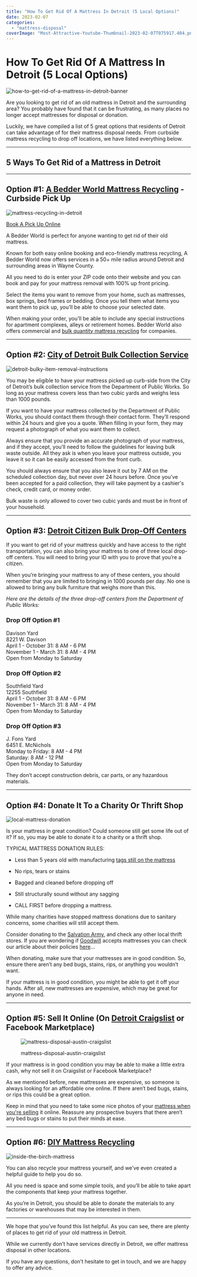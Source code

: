 ```yaml
---
title: "How To Get Rid Of A Mattress In Detroit (5 Local Options)"
date: 2023-02-07
categories: 
  - "mattress-disposal"
coverImage: "Most-Attractive-Youtube-Thumbnail-2023-02-07T075917.404.png"
---
```


# How To Get Rid Of A Mattress In Detroit (5 Local Options)

![how-to-get-rid-of-a-mattress-in-detroit-banner](images/Most-Attractive-Youtube-Thumbnail-2023-02-07T075917.404-1024x576.png)

Are you looking to get rid of an old mattress in Detroit and the surrounding area? You probably have found that it can be frustrating, as many places no longer accept mattresses for disposal or donation.

Luckily, we have compiled a list of 5 great options that residents of Detroit can take advantage of for their mattress disposal needs. From curbside mattress recycling to drop off locations, we have listed everything below.

* * *

## 5 Ways To Get Rid of a Mattress in Detroit

* * *

## Option #1: [A Bedder World Mattress Recycling](https://www.abedderworld.com/Detroit-MI) - Curbside Pick Up

![mattress-recycling-in-detroit](images/Screen-Shot-2023-02-06-at-6.56.32-PM-1024x485.png)

[Book A Pick Up Online](https://www.abedderworld.com/Detroit-MI)

A Bedder World is perfect for anyone wanting to get rid of their old mattress.

Known for both easy online booking and eco-friendly mattress recycling, A Bedder World now offers services in a 50+ mile radius around Detroit and surrounding areas in Wayne County. 

All you need to do is enter your ZIP code onto their website and you can book and pay for your mattress removal with 100% up front pricing.

Select the items you want to remove from your home, such as mattresses, box springs, bed frames or bedding. Once you tell them what items you want them to pick up, you’ll be able to choose your selected date.

When making your order, you’ll be able to include any special instructions for apartment complexes, alleys or retirement homes. Bedder World also offers commercial and [bulk quantity mattress recycling](https://www.abedderworld.com/commercial/) for companies.

* * *

## Option #2: [City of Detroit Bulk Collection Service](https://detroitmi.gov/departments/department-public-works/refuse-collection/bulk-yard-waste/paid-pick-bulk-collection-service)

![detroit-bulky-item-removal-instructions](images/Screen-Shot-2023-02-06-at-7.02.19-PM-1024x627.png)

You may be eligible to have your mattress picked up curb-side from the City of Detroit’s bulk collection service from the Department of Public Works. So long as your mattress covers less than two cubic yards and weighs less than 1000 pounds.

If you want to have your mattress collected by the Department of Public Works, you should contact them through their contact form. They’ll respond within 24 hours and give you a quote. When filling in your form, they may request a photograph of what you want them to collect.

Always ensure that you provide an accurate photograph of your mattress, and if they accept, you’ll need to follow the guidelines for leaving bulk waste outside. All they ask is when you leave your mattress outside, you leave it so it can be easily accessed from the front curb.

You should always ensure that you also leave it out by 7 AM on the scheduled collection day, but never over 24 hours before. Once you’ve been accepted for a paid collection, they will take payment by a cashier's check, credit card, or money order. 

Bulk waste is only allowed to cover two cubic yards and must be in front of your household.

* * *

## Option #3: [Detroit Citizen Bulk Drop-Off Centers](https://detroitmi.gov/departments/department-public-works/refuse-collection/bulk-yard-waste/free-citizen-bulk-drop-centers)

If you want to get rid of your mattress quickly and have access to the right transportation, you can also bring your mattress to one of three local drop-off centers. You will need to bring your ID with you to prove that you’re a citizen.

When you’re bringing your mattress to any of these centers, you should remember that you are limited to bringing in 1000 pounds per day. No one is allowed to bring any bulk furniture that weighs more than this.

_Here are the details of the three drop-off centers from the Department of Public Works:_

### **Drop Off Option #1**

Davison Yard  
8221 W. Davison  
April 1 - October 31: 8 AM - 6 PM  
November 1 - March 31: 8 AM - 4 PM  
Open from Monday to Saturday

### **Drop Off Option #2**

Southfield Yard  
12255 Southfield  
April 1 - October 31: 8 AM - 6 PM  
November 1 - March 31: 8 AM - 4 PM  
Open from Monday to Saturday

### **Drop Off Option #3**

J. Fons Yard  
6451 E. McNichols  
Monday to Friday: 8 AM - 4 PM  
Saturday: 8 AM - 12 PM  
Open from Monday to Saturday

They don’t accept construction debris, car parts, or any hazardous materials. 

* * *

## Option #4: Donate It To a Charity Or Thrift Shop

![local-mattress-donation](images/Donate-Local-Red-243x300-1.png)

Is your mattress in great condition? Could someone still get some life out of it? If so, you may be able to donate it to a charity or a thrift shop.

TYPICAL MATTRESS DONATION RULES:

- Less than 5 years old with manufacturing [tags still on the mattress](https://www.abedderworld.com/mattress-tags.html/)

- No rips, tears or stains

- Bagged and cleaned before dropping off

- Still structurally sound without any sagging

- CALL FIRST before dropping a mattress.

While many charities have stopped mattress donations due to sanitary concerns, some charities will still accept them.

Consider donating to the [Salvation Army](https://centralusa.salvationarmy.org/greatlakes/), and check any other local thrift stores. If you are wondering if [Goodwill](https://www.goodwilldetroit.org/) accepts mattresses you can check our article about their policies [here](https://www.abedderworld.com/does-goodwill-take-mattresses-4-alternative-options.html/)...

When donating, make sure that your mattresses are in good condition. So, ensure there aren’t any bed bugs, stains, rips, or anything you wouldn’t want.

If your mattress is in good condition, you might be able to get it off your hands. After all, new mattresses are expensive, which may be great for anyone in need. 

* * *

## Option #5: Sell It Online (On [Detroit Craigslist](https://detroit.craigslist.org/) or Facebook Marketplace)

<figure>

![mattress-disposal-austin-craigslist](images/Screen-Shot-2019-12-11-at-8.06.07-AM-edited.png)

<figcaption>

mattress-disposal-austin-craigslist

</figcaption>

</figure>

If your mattress is in good condition you may be able to make a little extra cash, why not sell it on Craigslist or Facebook Marketplace?

As we mentioned before, new mattresses are expensive, so someone is always looking for an affordable one online. If there aren’t bed bugs, stains, or rips this could be a great option.

Keep in mind that you need to take some nice photos of your [mattress when you're selling](https://www.abedderworld.com/how-to-sell-used-mattresses.html/) it online. Reassure any prospective buyers that there aren’t any bed bugs or stains to put their minds at ease.

* * *

## Option #6: [DIY Mattress Recycling](https://www.abedderworld.com/how-to-recycle-a-mattress/)

![inside-the-birch-mattress](images/IMG_4265-2-768x1024.jpeg)

You can also recycle your mattress yourself, and we’ve even created a helpful guide to help you do so.

All you need is space and some simple tools, and you’ll be able to take apart the components that keep your mattress together.

As you’re in Detroit, you should be able to donate the materials to any factories or warehouses that may be interested in them.

* * *

We hope that you’ve found this list helpful. As you can see, there are plenty of places to get rid of your old mattress in Detroit.

While we currently don’t have services directly in Detroit, we offer mattress disposal in other locations.

If you have any questions, don’t hesitate to get in touch, and we are happy to offer any advice.
